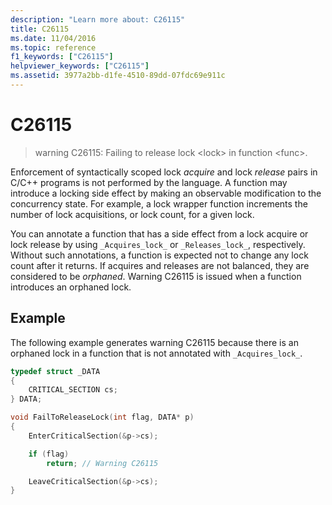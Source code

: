 ```yaml
---
description: "Learn more about: C26115"
title: C26115
ms.date: 11/04/2016
ms.topic: reference
f1_keywords: ["C26115"]
helpviewer_keywords: ["C26115"]
ms.assetid: 3977a2bb-d1fe-4510-89dd-07fdc69e911c
---
```

# C26115

> warning C26115: Failing to release lock \<lock> in function \<func>.

Enforcement of syntactically scoped lock *acquire* and lock *release* pairs in C/C++ programs is not performed by the language. A function may introduce a locking side effect by making an observable modification to the concurrency state. For example, a lock wrapper function increments the number of lock acquisitions, or lock count, for a given lock.

You can annotate a function that has a side effect from a lock acquire or lock release by using `_Acquires_lock_` or `_Releases_lock_`, respectively. Without such annotations, a function is expected not to change any lock count after it returns. If acquires and releases are not balanced, they are considered to be *orphaned*. Warning C26115 is issued when a function introduces an orphaned lock.

## Example

The following example generates warning C26115 because there is an orphaned lock in a function that is not annotated with `_Acquires_lock_`.

```cpp
typedef struct _DATA
{
    CRITICAL_SECTION cs;
} DATA;

void FailToReleaseLock(int flag, DATA* p)
{
    EnterCriticalSection(&p->cs);

    if (flag)
        return; // Warning C26115

    LeaveCriticalSection(&p->cs);
}
```
